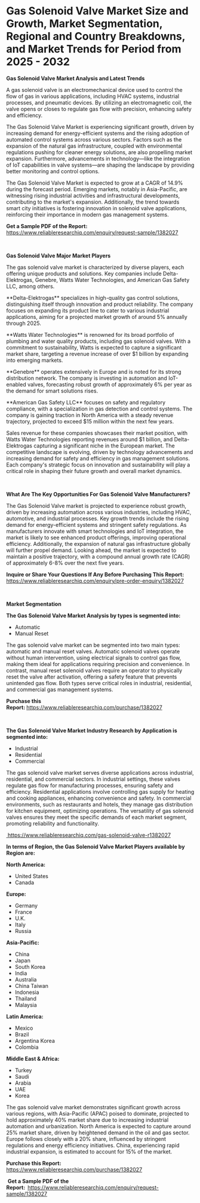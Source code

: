 <p><h1>Gas Solenoid Valve Market Size and Growth, Market Segmentation, Regional and Country Breakdowns, and Market Trends for Period from 2025 -  2032</h1></p><p><strong>Gas Solenoid Valve Market Analysis and Latest Trends</strong></p>
<p><p>A gas solenoid valve is an electromechanical device used to control the flow of gas in various applications, including HVAC systems, industrial processes, and pneumatic devices. By utilizing an electromagnetic coil, the valve opens or closes to regulate gas flow with precision, enhancing safety and efficiency.</p><p>The Gas Solenoid Valve Market is experiencing significant growth, driven by increasing demand for energy-efficient systems and the rising adoption of automated control systems across various sectors. Factors such as the expansion of the natural gas infrastructure, coupled with environmental regulations pushing for cleaner energy solutions, are also propelling market expansion. Furthermore, advancements in technology—like the integration of IoT capabilities in valve systems—are shaping the landscape by providing better monitoring and control options.</p><p>The Gas Solenoid Valve Market is expected to grow at a CAGR of 14.9% during the forecast period. Emerging markets, notably in Asia-Pacific, are witnessing rising industrial activities and infrastructural developments, contributing to the market's expansion. Additionally, the trend towards smart city initiatives is fostering innovation in solenoid valve applications, reinforcing their importance in modern gas management systems.</p></p>
<p><strong>Get a Sample PDF of the Report:&nbsp;</strong> <a href="https://www.reliableresearchiq.com/enquiry/request-sample/1382027?utm_campaign=1842&utm_medium=2&utm_source=Github&utm_content=ia&utm_term=16042025&utm_id=gas-solenoid-valve">https://www.reliableresearchiq.com/enquiry/request-sample/1382027</a></p>
<p>&nbsp;</p>
<p><strong>Gas Solenoid Valve Major Market Players</strong></p>
<p><p>The gas solenoid valve market is characterized by diverse players, each offering unique products and solutions. Key companies include Delta-Elektrogas, Genebre, Watts Water Technologies, and American Gas Safety LLC, among others. </p><p>**Delta-Elektrogas** specializes in high-quality gas control solutions, distinguishing itself through innovation and product reliability. The company focuses on expanding its product line to cater to various industrial applications, aiming for a projected market growth of around 5% annually through 2025.</p><p>**Watts Water Technologies** is renowned for its broad portfolio of plumbing and water quality products, including gas solenoid valves. With a commitment to sustainability, Watts is expected to capture a significant market share, targeting a revenue increase of over $1 billion by expanding into emerging markets.</p><p>**Genebre** operates extensively in Europe and is noted for its strong distribution network. The company is investing in automation and IoT-enabled valves, forecasting robust growth of approximately 6% per year as the demand for smart solutions rises.</p><p>**American Gas Safety LLC** focuses on safety and regulatory compliance, with a specialization in gas detection and control systems. The company is gaining traction in North America with a steady revenue trajectory, projected to exceed $15 million within the next few years.</p><p>Sales revenue for these companies showcases their market position, with Watts Water Technologies reporting revenues around $1 billion, and Delta-Elektrogas capturing a significant niche in the European market. The competitive landscape is evolving, driven by technology advancements and increasing demand for safety and efficiency in gas management solutions. Each company's strategic focus on innovation and sustainability will play a critical role in shaping their future growth and overall market dynamics.</p></p>
<p>&nbsp;</p>
<p><strong>What Are The Key Opportunities For Gas Solenoid Valve Manufacturers?</strong></p>
<p><p>The Gas Solenoid Valve market is projected to experience robust growth, driven by increasing automation across various industries, including HVAC, automotive, and industrial processes. Key growth trends include the rising demand for energy-efficient systems and stringent safety regulations. As manufacturers innovate with smart technologies and IoT integration, the market is likely to see enhanced product offerings, improving operational efficiency. Additionally, the expansion of natural gas infrastructure globally will further propel demand. Looking ahead, the market is expected to maintain a positive trajectory, with a compound annual growth rate (CAGR) of approximately 6-8% over the next five years.</p></p>
<p><strong>Inquire or Share Your Questions If Any Before Purchasing This Report:</strong> <a href="https://www.reliableresearchiq.com/enquiry/pre-order-enquiry/1382027?utm_campaign=1842&utm_medium=2&utm_source=Github&utm_content=ia&utm_term=16042025&utm_id=gas-solenoid-valve">https://www.reliableresearchiq.com/enquiry/pre-order-enquiry/1382027</a></p>
<p>&nbsp;</p>
<p><strong>Market Segmentation</strong></p>
<p><strong>The Gas Solenoid Valve Market Analysis by types is segmented into:</strong></p>
<p><ul><li>Automatic</li><li>Manual Reset</li></ul></p>
<p><p>The gas solenoid valve market can be segmented into two main types: automatic and manual reset valves. Automatic solenoid valves operate without human intervention, using electrical signals to control gas flow, making them ideal for applications requiring precision and convenience. In contrast, manual reset solenoid valves require an operator to physically reset the valve after activation, offering a safety feature that prevents unintended gas flow. Both types serve critical roles in industrial, residential, and commercial gas management systems.</p></p>
<p><strong>Purchase this Report:&nbsp;</strong><a href="https://www.reliableresearchiq.com/purchase/1382027?utm_campaign=1842&utm_medium=2&utm_source=Github&utm_content=ia&utm_term=16042025&utm_id=gas-solenoid-valve">https://www.reliableresearchiq.com/purchase/1382027</a></p>
<p>&nbsp;</p>
<p><strong>The Gas Solenoid Valve Market Industry Research by Application is segmented into:</strong></p>
<p><ul><li>Industrial</li><li>Residential</li><li>Commercial</li></ul></p>
<p><p>The gas solenoid valve market serves diverse applications across industrial, residential, and commercial sectors. In industrial settings, these valves regulate gas flow for manufacturing processes, ensuring safety and efficiency. Residential applications involve controlling gas supply for heating and cooking appliances, enhancing convenience and safety. In commercial environments, such as restaurants and hotels, they manage gas distribution for kitchen equipment, optimizing operations. The versatility of gas solenoid valves ensures they meet the specific demands of each market segment, promoting reliability and functionality.</p></p>
<p><a href="https://www.reliableresearchiq.com/gas-solenoid-valve-r1382027?utm_campaign=1842&utm_medium=2&utm_source=Github&utm_content=ia&utm_term=16042025&utm_id=gas-solenoid-valve">&nbsp;https://www.reliableresearchiq.com/gas-solenoid-valve-r1382027</a></p>
<p><strong>In terms of Region, the Gas Solenoid Valve Market Players available by Region are:</strong></p>
<p>
    <p> <strong> North America: </strong>
        <ul>
            <li>United States</li>
            <li>Canada</li>
        </ul>
        </p> 
    <p> <strong> Europe: </strong>
        <ul>
            <li>Germany</li>
            <li>France</li>
            <li>U.K.</li>
            <li>Italy</li>
            <li>Russia</li>
        </ul>
        </p> 
    <p> <strong> Asia-Pacific: </strong>
        <ul>
            <li>China</li>
            <li>Japan</li>
            <li>South Korea</li>
            <li>India</li>
            <li>Australia</li>
            <li>China Taiwan</li>
            <li>Indonesia</li>
            <li>Thailand</li>
            <li>Malaysia</li>
        </ul>
        </p> 
    <p> <strong> Latin America: </strong>
        <ul>
            <li>Mexico</li>
            <li>Brazil</li>
            <li>Argentina Korea</li>
            <li>Colombia</li>
        </ul>
        </p> 
    <p> <strong> Middle East & Africa: </strong>
        <ul>
            <li>Turkey</li>
            <li>Saudi</li>
            <li>Arabia</li>
            <li>UAE</li>
            <li>Korea</li>
        </ul>
    </p>
    </p>
<p><p>The gas solenoid valve market demonstrates significant growth across various regions, with Asia-Pacific (APAC) poised to dominate, projected to hold approximately 40% market share due to increasing industrial automation and urbanization. North America is expected to capture around 25% market share, driven by heightened demand in the oil and gas sector. Europe follows closely with a 20% share, influenced by stringent regulations and energy efficiency initiatives. China, experiencing rapid industrial expansion, is estimated to account for 15% of the market.</p></p>
<p><strong>Purchase this Report: </strong><a href="https://www.reliableresearchiq.com/purchase/1382027?utm_campaign=1842&utm_medium=2&utm_source=Github&utm_content=ia&utm_term=16042025&utm_id=gas-solenoid-valve">https://www.reliableresearchiq.com/purchase/1382027</a></p>
<p>&nbsp;<strong>Get a Sample PDF of the Report:&nbsp;&nbsp;</strong><a href="https://www.reliableresearchiq.com/enquiry/request-sample/1382027?utm_campaign=1842&utm_medium=2&utm_source=Github&utm_content=ia&utm_term=16042025&utm_id=gas-solenoid-valve">https://www.reliableresearchiq.com/enquiry/request-sample/1382027</a></p>
<p><strong></strong></p>
<p><p></p><p></p><p></p></p>